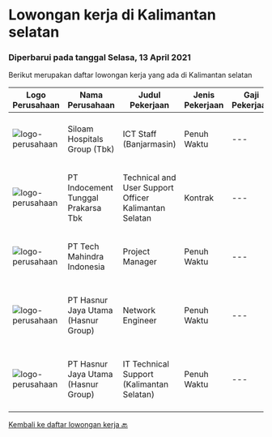
  # Lowongan kerja di Kalimantan selatan

  ### Diperbarui pada tanggal Selasa, 13 April 2021

  Berikut merupakan daftar lowongan kerja yang ada di Kalimantan selatan

  |Logo Perusahaan | Nama Perusahaan | Judul Pekerjaan | Jenis Pekerjaan | Gaji Pekerjaan | Lokasi | Deskripsi | Tanggal diunggah | Pranala |
  | -------------- | --------------- | --------------- | --------- | --------- | -------------- | ------- | ----------- | ----------- |
  |![logo-perusahaan](https://image-service-cdn.seek.com.au/43c497841bb9bb0d3c63e43e04c89df51fdc045b/ee4dce1061f3f616224767ad58cb2fc751b8d2dc)|Siloam Hospitals Group (Tbk)|ICT Staff (Banjarmasin)|Penuh Waktu|---|Banjarmasin|Job Descriptions: Support IT Operations.  Qualifications: Candidate must possess at least Bachelor's Degree in Engineering...|Selasa, 06 April 2021|https://www.jobstreet.co.id/id/job/ict-staff-banjarmasin-3499817?token=0~982d9791-0157-4b98-9fe2-67e094719163&sectionRank=1&jobId=jobstreet-id-job-3499817|
|![logo-perusahaan](https://image-service-cdn.seek.com.au/4b1f2afb444d55f749bc80d7a221e7480493b556/ee4dce1061f3f616224767ad58cb2fc751b8d2dc)|PT Indocement Tunggal Prakarsa Tbk|Technical and User Support Officer Kalimantan Selatan|Kontrak|---|Banjarmasin|Key Roles : Reporting to the IT Support Department Head, this position is responsible for providing a high level of operational availability and...|Kamis, 01 April 2021|https://www.jobstreet.co.id/id/job/technical-and-user-support-officer-kalimantan-selatan-3496258?token=0~982d9791-0157-4b98-9fe2-67e094719163&sectionRank=2&jobId=jobstreet-id-job-3496258|
|![logo-perusahaan](https://image-service-cdn.seek.com.au/a6196fde7cd70a388b93af957f34d07a95d8097f/ee4dce1061f3f616224767ad58cb2fc751b8d2dc)|PT Tech Mahindra Indonesia|Project Manager|Penuh Waktu|---|Kalimantan Selatan|Hi, Greeting from Tech Mahindra!!, We are currently looking for Project Manager Posotion with us.Below are the detailed job description as...|Kamis, 25 Maret 2021|https://www.jobstreet.co.id/id/job/project-manager-3491265?token=0~982d9791-0157-4b98-9fe2-67e094719163&sectionRank=3&jobId=jobstreet-id-job-3491265|
|![logo-perusahaan](https://image-service-cdn.seek.com.au/4a55a03ce646b809a88d72b028fca2efebe2f51c/ee4dce1061f3f616224767ad58cb2fc751b8d2dc)|PT Hasnur Jaya Utama (Hasnur Group)|Network Engineer|Penuh Waktu|---|Kalimantan Selatan|Job Descriptions: Configure and install various network devices and services (e.g. routers, switches, firewalls, VPV, QoS) Perform network maintenance...|Kamis, 25 Maret 2021|https://www.jobstreet.co.id/id/job/network-engineer-3490379?token=0~982d9791-0157-4b98-9fe2-67e094719163&sectionRank=4&jobId=jobstreet-id-job-3490379|
|![logo-perusahaan](https://image-service-cdn.seek.com.au/4a55a03ce646b809a88d72b028fca2efebe2f51c/ee4dce1061f3f616224767ad58cb2fc751b8d2dc)|PT Hasnur Jaya Utama (Hasnur Group)|IT Technical Support (Kalimantan Selatan)|Penuh Waktu|---|Banjarbaru|Age between 25 - 28 years old Candidate must possess at least a Bachelor's Degree, Engineering (Computer/Telecommunication) or equivalent At least 1...|Senin, 15 Maret 2021|https://www.jobstreet.co.id/id/job/it-technical-support-kalimantan-selatan-3481126?token=0~982d9791-0157-4b98-9fe2-67e094719163&sectionRank=5&jobId=jobstreet-id-job-3481126|


  [Kembali ke daftar lowongan kerja 🔙](../README.md#daftar-lowongan-kerja)
  